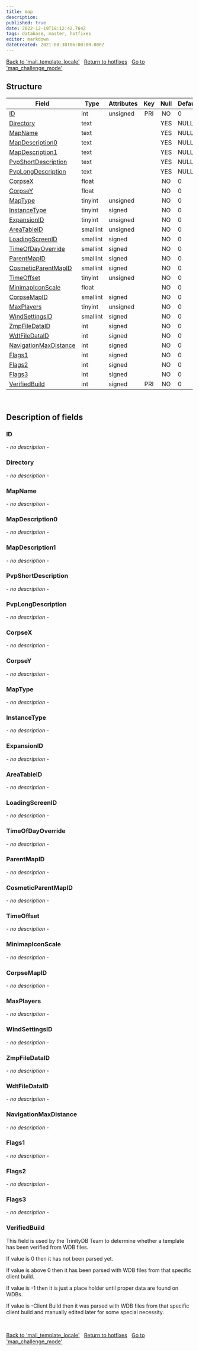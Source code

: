 ```yaml
---
title: map
description: 
published: true
date: 2022-12-19T18:12:42.764Z
tags: database, master, hotfixes
editor: markdown
dateCreated: 2021-08-30T06:00:00.000Z
---
```


<a href="https://trinitycore.info/en/database/master/hotfixes/mail_template_locale" class="mt-5 v-btn v-btn--depressed v-btn--flat v-btn--outlined theme--light v-size--default darkblue--text text--lighten-3"><span class="v-btn__content"><i aria-hidden="true" class="v-icon notranslate v-icon--left mdi mdi-arrow-left theme--light"></i><span>Back to 'mail_template_locale'</span></span></a>&nbsp;&nbsp;&nbsp;<a href="https://trinitycore.info/en/database/master/hotfixes/home" class="mt-5 v-btn v-btn--depressed v-btn--flat v-btn--outlined theme--light v-size--default darkblue--text text--lighten-3"><span class="v-btn__content"><i aria-hidden="true" class="v-icon notranslate v-icon--left mdi mdi-home-outline theme--light"></i><span>Return to hotfixes</span></span></a>&nbsp;&nbsp;&nbsp;<a href="https://trinitycore.info/en/database/master/hotfixes/map_challenge_mode" class="mt-5 v-btn v-btn--depressed v-btn--flat v-btn--outlined theme--light v-size--default darkblue--text text--lighten-3"><span class="v-btn__content"><span>Go to 'map_challenge_mode'</span><i aria-hidden="true" class="v-icon notranslate v-icon--right mdi mdi-arrow-right theme--light"></i></span></a>

## Structure

| Field | Type | Attributes | Key | Null | Default | Extra | Comment |
| --- | --- | --- | :---: | :---: | --- | --- | --- |
| [ID](#id) | int | unsigned | PRI | NO | 0 |  |  |
| [Directory](#directory) | text |  |  | YES | NULL |  |  |
| [MapName](#mapname) | text |  |  | YES | NULL |  |  |
| [MapDescription0](#mapdescription0) | text |  |  | YES | NULL |  |  |
| [MapDescription1](#mapdescription1) | text |  |  | YES | NULL |  |  |
| [PvpShortDescription](#pvpshortdescription) | text |  |  | YES | NULL |  |  |
| [PvpLongDescription](#pvplongdescription) | text |  |  | YES | NULL |  |  |
| [CorpseX](#corpsex) | float |  |  | NO | 0 |  |  |
| [CorpseY](#corpsey) | float |  |  | NO | 0 |  |  |
| [MapType](#maptype) | tinyint | unsigned |  | NO | 0 |  |  |
| [InstanceType](#instancetype) | tinyint | signed |  | NO | 0 |  |  |
| [ExpansionID](#expansionid) | tinyint | unsigned |  | NO | 0 |  |  |
| [AreaTableID](#areatableid) | smallint | unsigned |  | NO | 0 |  |  |
| [LoadingScreenID](#loadingscreenid) | smallint | signed |  | NO | 0 |  |  |
| [TimeOfDayOverride](#timeofdayoverride) | smallint | signed |  | NO | 0 |  |  |
| [ParentMapID](#parentmapid) | smallint | signed |  | NO | 0 |  |  |
| [CosmeticParentMapID](#cosmeticparentmapid) | smallint | signed |  | NO | 0 |  |  |
| [TimeOffset](#timeoffset) | tinyint | unsigned |  | NO | 0 |  |  |
| [MinimapIconScale](#minimapiconscale) | float |  |  | NO | 0 |  |  |
| [CorpseMapID](#corpsemapid) | smallint | signed |  | NO | 0 |  |  |
| [MaxPlayers](#maxplayers) | tinyint | unsigned |  | NO | 0 |  |  |
| [WindSettingsID](#windsettingsid) | smallint | signed |  | NO | 0 |  |  |
| [ZmpFileDataID](#zmpfiledataid) | int | signed |  | NO | 0 |  |  |
| [WdtFileDataID](#wdtfiledataid) | int | signed |  | NO | 0 |  |  |
| [NavigationMaxDistance](#navigationmaxdistance) | int | signed |  | NO | 0 |  |  |
| [Flags1](#flags1) | int | signed |  | NO | 0 |  |  |
| [Flags2](#flags2) | int | signed |  | NO | 0 |  |  |
| [Flags3](#flags3) | int | signed |  | NO | 0 |  |  |
| [VerifiedBuild](#verifiedbuild) | int | signed | PRI | NO | 0 |  |  |
&nbsp;
## Description of fields

### ID
*- no description -*
&nbsp;

### Directory
*- no description -*
&nbsp;

### MapName
*- no description -*
&nbsp;

### MapDescription0
*- no description -*
&nbsp;

### MapDescription1
*- no description -*
&nbsp;

### PvpShortDescription
*- no description -*
&nbsp;

### PvpLongDescription
*- no description -*
&nbsp;

### CorpseX
*- no description -*
&nbsp;

### CorpseY
*- no description -*
&nbsp;

### MapType
*- no description -*
&nbsp;

### InstanceType
*- no description -*
&nbsp;

### ExpansionID
*- no description -*
&nbsp;

### AreaTableID
*- no description -*
&nbsp;

### LoadingScreenID
*- no description -*
&nbsp;

### TimeOfDayOverride
*- no description -*
&nbsp;

### ParentMapID
*- no description -*
&nbsp;

### CosmeticParentMapID
*- no description -*
&nbsp;

### TimeOffset
*- no description -*
&nbsp;

### MinimapIconScale
*- no description -*
&nbsp;

### CorpseMapID
*- no description -*
&nbsp;

### MaxPlayers
*- no description -*
&nbsp;

### WindSettingsID
*- no description -*
&nbsp;

### ZmpFileDataID
*- no description -*
&nbsp;

### WdtFileDataID
*- no description -*
&nbsp;

### NavigationMaxDistance
*- no description -*
&nbsp;

### Flags1
*- no description -*
&nbsp;

### Flags2
*- no description -*
&nbsp;

### Flags3
*- no description -*
&nbsp;

### VerifiedBuild
This field is used by the TrinityDB Team to determine whether a template has been verified from WDB files.

If value is 0 then it has not been parsed yet.

If value is above 0 then it has been parsed with WDB files from that specific client build.

If value is -1 then it is just a place holder until proper data are found on WDBs.

If value is -Client Build then it was parsed with WDB files from that specific client build and manually edited later for some special necessity.

&nbsp;

<a href="https://trinitycore.info/en/database/master/hotfixes/mail_template_locale" class="mt-5 v-btn v-btn--depressed v-btn--flat v-btn--outlined theme--light v-size--default darkblue--text text--lighten-3"><span class="v-btn__content"><i aria-hidden="true" class="v-icon notranslate v-icon--left mdi mdi-arrow-left theme--light"></i><span>Back to 'mail_template_locale'</span></span></a>&nbsp;&nbsp;&nbsp;<a href="https://trinitycore.info/en/database/master/hotfixes/home" class="mt-5 v-btn v-btn--depressed v-btn--flat v-btn--outlined theme--light v-size--default darkblue--text text--lighten-3"><span class="v-btn__content"><i aria-hidden="true" class="v-icon notranslate v-icon--left mdi mdi-home-outline theme--light"></i><span>Return to hotfixes</span></span></a>&nbsp;&nbsp;&nbsp;<a href="https://trinitycore.info/en/database/master/hotfixes/map_challenge_mode" class="mt-5 v-btn v-btn--depressed v-btn--flat v-btn--outlined theme--light v-size--default darkblue--text text--lighten-3"><span class="v-btn__content"><span>Go to 'map_challenge_mode'</span><i aria-hidden="true" class="v-icon notranslate v-icon--right mdi mdi-arrow-right theme--light"></i></span></a>
